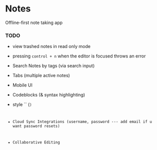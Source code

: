 # Notes

Offline-first note taking app

### TODO

- view trashed notes in read only mode
- pressing `control + n` when the editor is focused throws an error
- Search Notes by tags (via search input)
- Tabs (multiple active notes)
- Mobile UI

- Codeblocks (& syntax highlighting)
- style `` (<code>)

- Cloud Sync Integrations (username, password --- add email if u want password resets)
- Collaborative Editing